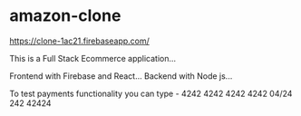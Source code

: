 # amazon-clone
https://clone-1ac21.firebaseapp.com/

This is a Full Stack Ecommerce application...

Frontend with Firebase and React...
Backend with Node js...

To test payments functionality you can type - 4242 4242 4242 4242 04/24 242 42424
